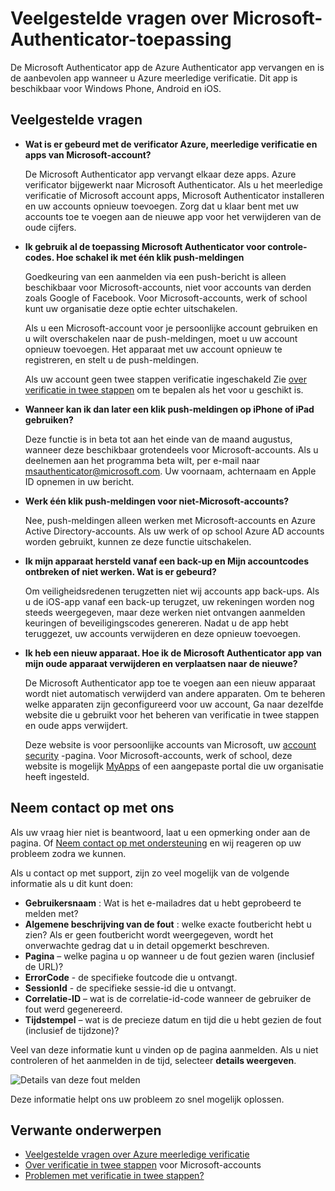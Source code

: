 <properties
    pageTitle="Microsoft Authenticator app Veelgestelde vragen"
    description="Bevat een lijst met veelgestelde vragen en antwoorden die betrekking hebben op de Authentication Microsoft app en Azure meerledige verificatie."
    services="multi-factor-authentication"
    documentationCenter=""
    authors="kgremban"
    manager="femila"
    editor="pblachar, librown"/>

<tags
    ms.service="multi-factor-authentication"
    ms.workload="identity"
    ms.tgt_pltfrm="na"
    ms.devlang="na"
    ms.topic="article"
    ms.date="10/13/2016"
    ms.author="kgremban"/>

# <a name="microsoft-authenticator-application-faq"></a>Veelgestelde vragen over Microsoft-Authenticator-toepassing

De Microsoft Authenticator app de Azure Authenticator app vervangen en is de aanbevolen app wanneer u Azure meerledige verificatie. Dit app is beschikbaar voor Windows Phone, Android en iOS.

## <a name="frequently-asked-questions"></a>Veelgestelde vragen

- **Wat is er gebeurd met de verificator Azure, meerledige verificatie en apps van Microsoft-account?**

    De Microsoft Authenticator app vervangt elkaar deze apps. Azure verificator bijgewerkt naar Microsoft Authenticator. Als u het meerledige verificatie of Microsoft account apps, Microsoft Authenticator installeren en uw accounts opnieuw toevoegen. Zorg dat u klaar bent met uw accounts toe te voegen aan de nieuwe app voor het verwijderen van de oude cijfers.

- **Ik gebruik al de toepassing Microsoft Authenticator voor controle-codes. Hoe schakel ik met één klik push-meldingen**  

    Goedkeuring van een aanmelden via een push-bericht is alleen beschikbaar voor Microsoft-accounts, niet voor accounts van derden zoals Google of Facebook. Voor Microsoft-accounts, werk of school kunt uw organisatie deze optie echter uitschakelen.

    Als u een Microsoft-account voor je persoonlijke account gebruiken en u wilt overschakelen naar de push-meldingen, moet u uw account opnieuw toevoegen. Het apparaat met uw account opnieuw te registreren, en stelt u de push-meldingen.  

    Als uw account geen twee stappen verificatie ingeschakeld Zie [over verificatie in twee stappen](https://support.microsoft.com/help/12408/microsoft-account-about-two-step-verification) om te bepalen als het voor u geschikt is.  

- **Wanneer kan ik dan later een klik push-meldingen op iPhone of iPad gebruiken?**  

    Deze functie is in beta tot aan het einde van de maand augustus, wanneer deze beschikbaar grotendeels voor Microsoft-accounts. Als u deelnemen aan het programma beta wilt, per e-mail naar msauthenticator@microsoft.com. Uw voornaam, achternaam en Apple ID opnemen in uw bericht.  

- **Werk één klik push-meldingen voor niet-Microsoft-accounts?**  

    Nee, push-meldingen alleen werken met Microsoft-accounts en Azure Active Directory-accounts. Als uw werk of op school Azure AD accounts worden gebruikt, kunnen ze deze functie uitschakelen.  

- **Ik mijn apparaat hersteld vanaf een back-up en Mijn accountcodes ontbreken of niet werken. Wat is er gebeurd?**  

    Om veiligheidsredenen terugzetten niet wij accounts app back-ups. Als u de iOS-app vanaf een back-up terugzet, uw rekeningen worden nog steeds weergegeven, maar deze werken niet ontvangen aanmelden keuringen of beveiligingscodes genereren. Nadat u de app hebt teruggezet, uw accounts verwijderen en deze opnieuw toevoegen.

- **Ik heb een nieuw apparaat. Hoe ik de Microsoft Authenticator app van mijn oude apparaat verwijderen en verplaatsen naar de nieuwe?**

    De Microsoft Authenticator app toe te voegen aan een nieuw apparaat wordt niet automatisch verwijderd van andere apparaten. Om te beheren welke apparaten zijn geconfigureerd voor uw account, Ga naar dezelfde website die u gebruikt voor het beheren van verificatie in twee stappen en oude apps verwijdert.

    Deze website is voor persoonlijke accounts van Microsoft, uw [account security](https://account.microsoft.com/security) -pagina. Voor Microsoft-accounts, werk of school, deze website is mogelijk [MyApps](https://myapps.microsoft.com) of een aangepaste portal die uw organisatie heeft ingesteld.

## <a name="contact-us"></a>Neem contact op met ons

Als uw vraag hier niet is beantwoord, laat u een opmerking onder aan de pagina. Of [Neem contact op met ondersteuning](https://support.microsoft.com/contactus) en wij reageren op uw probleem zodra we kunnen.

Als u contact op met support, zijn zo veel mogelijk van de volgende informatie als u dit kunt doen:

- **Gebruikersnaam** : Wat is het e-mailadres dat u hebt geprobeerd te melden met?
- **Algemene beschrijving van de fout** : welke exacte foutbericht hebt u zien?  Als er geen foutbericht wordt weergegeven, wordt het onverwachte gedrag dat u in detail opgemerkt beschreven.
- **Pagina** – welke pagina u op wanneer u de fout gezien waren (inclusief de URL)?
- **ErrorCode** - de specifieke foutcode die u ontvangt.
- **SessionId** - de specifieke sessie-id die u ontvangt.
- **Correlatie-ID** – wat is de correlatie-id-code wanneer de gebruiker de fout werd gegenereerd.
- **Tijdstempel** – wat is de precieze datum en tijd die u hebt gezien de fout (inclusief de tijdzone)?

Veel van deze informatie kunt u vinden op de pagina aanmelden. Als u niet controleren of het aanmelden in de tijd, selecteer **details weergeven**.

![Details van deze fout melden](./media/multi-factor-authentication-end-user-troubleshoot/view_details.png)

Deze informatie helpt ons uw probleem zo snel mogelijk oplossen.

## <a name="related-topics"></a>Verwante onderwerpen

- [Veelgestelde vragen over Azure meerledige verificatie](multi-factor-authentication-faq.md)  
- [Over verificatie in twee stappen](https://support.microsoft.com/help/12408/microsoft-account-about-two-step-verification) voor Microsoft-accounts
- [Problemen met verificatie in twee stappen?](multi-factor-authentication-end-user-troubleshoot.md)
